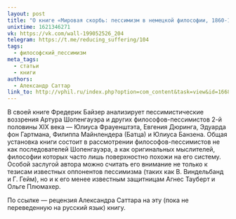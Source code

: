 ```yaml
---
layout: post
title: "О книге «Мировая скорбь: пессимизм в немецкой философии, 1860-1900» Фредерика Ч. Байзера"
unixtime: 1621346271
vk: https://vk.com/wall-199052526_204
telegram: https://t.me/reducing_suffering/104
tags:
  - философский_пессимизм
meta_tags:
  - статьи
  - книги
authors:
  - Александр Саттар
link_to: http://vphil.ru/index.php?option=com_content&task=view&id=1668&Itemid=52
---
```

В своей книге Фредерик Байзер анализирует пессимистические воззрения Артура Шопенгауэра и других философов-пессимистов 2-й половины ХIХ века — Юлиуса Фрауенштэта, Евгения Дюринга, Эдуарда фон Гартмана, Филиппа Майнлендера (Батца) и Юлиуса Банзена. Общая установка книги состоит в рассмотрении философов-пессимистов не как последователей Шопенгауэра, а как оригинальных мыслителей, философии которых часто лишь поверхностно похожи на его систему. Особой заслугой автора можно считать его внимание не только к тезисам известных оппонентов пессимизма (таких как В. Виндельбанд и Г. Гейм), но и к его менее известным защитницам Агнес Тауберт и Ольге Плюмахер.

По ссылке — рецензия Александра Саттара на эту (пока не переведенную на русский язык) книгу.